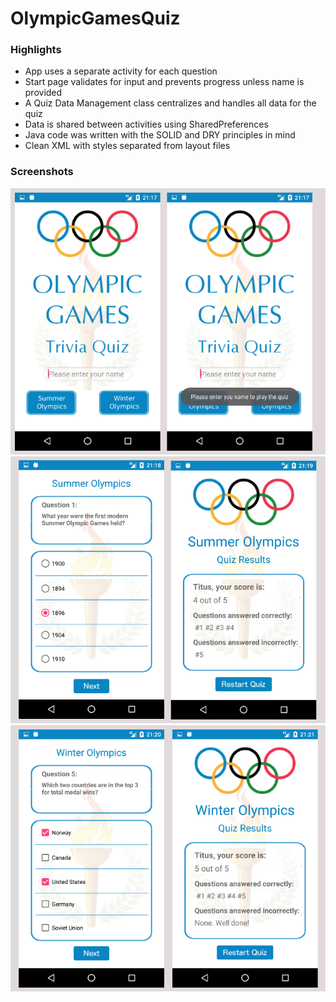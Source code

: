 # OlympicGamesQuiz

### Highlights

* App uses a separate activity for each question
* Start page validates for input and prevents progress unless name is provided
* A Quiz Data Management class centralizes and handles all data for the quiz
* Data is shared between activities using SharedPreferences
* Java code was written with the SOLID and DRY principles in mind
* Clean XML with styles separated from layout files

### Screenshots

![alt text](https://github.com/AppsDJ/OlympicGamesQuiz/blob/master/first_two.png)
![alt text](https://github.com/AppsDJ/OlympicGamesQuiz/blob/master/second_two.png)
![alt text](https://github.com/AppsDJ/OlympicGamesQuiz/blob/master/third_two.png)
